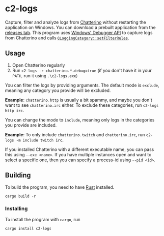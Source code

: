 # c2-logs

Capture, filter and analyze logs from [Chatterino](https://chatterino.com) without restarting the application on Windows. You can download a prebuilt application from the [releases tab](https://github.com/Nerixyz/c2-logs/releases). This program uses [Windows' Debugger API](https://learn.microsoft.com/en-us/windows/win32/api/debugapi/) to capture logs from Chatterino and calls [`QLoggingCategory::setFilterRules`](https://doc.qt.io/qt-6/qloggingcategory.html#setFilterRules).

## Usage

1. Open Chatterino regularly
2. Run `c2-logs -r chatterino.*.debug=true` (if you don't have it in your `PATH`, run it using `.\c2-logs.exe`)

You can filter the logs by providing arguments. The default mode is `exclude`, meaning any category you provide will be excluded.

**Example:** `chatterino.http` is usually a bit spammy, and maybe you don't want to see `chatterino.irc` either. To exclude these categories, run `c2-logs http irc`.

You can change the mode to `include`, meaning only logs in the categories you provide are included.

**Example:** To only include `chatterino.twitch` and `chatterino.irc`, run `c2-logs -m include twitch irc`.

If you installed Chatterino with a different executable name, you can pass this using `--exe <name>`.
If you have multiple instances open and want to select a specific one, then you can specify a process-id using `--pid <id>`.

## Building

To build the program, you need to have [Rust](https://www.rust-lang.org/) installed.

```powershell
cargo build -r
```

### Installing

To install the program with `cargo`, run

```powershell
cargo install c2-logs
```
